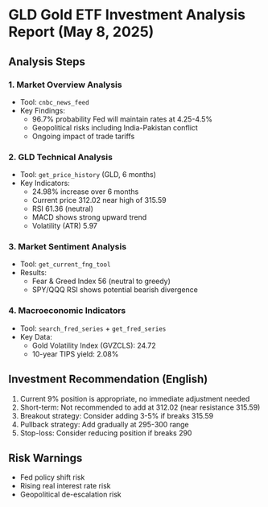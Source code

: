 # GLD Gold ETF Investment Analysis Report (May 8, 2025)

## Analysis Steps

### 1. Market Overview Analysis
- Tool: `cnbc_news_feed`
- Key Findings:
  - 96.7% probability Fed will maintain rates at 4.25-4.5%
  - Geopolitical risks including India-Pakistan conflict
  - Ongoing impact of trade tariffs

### 2. GLD Technical Analysis
- Tool: `get_price_history` (GLD, 6 months)
- Key Indicators:
  - 24.98% increase over 6 months
  - Current price 312.02 near high of 315.59
  - RSI 61.36 (neutral)
  - MACD shows strong upward trend
  - Volatility (ATR) 5.97

### 3. Market Sentiment Analysis
- Tool: `get_current_fng_tool`
- Results:
  - Fear & Greed Index 56 (neutral to greedy)
  - SPY/QQQ RSI shows potential bearish divergence

### 4. Macroeconomic Indicators
- Tool: `search_fred_series` + `get_fred_series`
- Key Data:
  - Gold Volatility Index (GVZCLS): 24.72
  - 10-year TIPS yield: 2.08%

## Investment Recommendation (English)
1. Current 9% position is appropriate, no immediate adjustment needed
2. Short-term: Not recommended to add at 312.02 (near resistance 315.59)
3. Breakout strategy: Consider adding 3-5% if breaks 315.59
4. Pullback strategy: Add gradually at 295-300 range
5. Stop-loss: Consider reducing position if breaks 290

## Risk Warnings
- Fed policy shift risk
- Rising real interest rate risk
- Geopolitical de-escalation risk